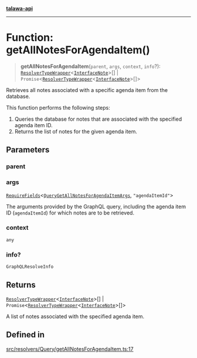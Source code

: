 [**talawa-api**](../../../../README.md)

***

# Function: getAllNotesForAgendaItem()

> **getAllNotesForAgendaItem**(`parent`, `args`, `context`, `info`?): [`ResolverTypeWrapper`](../../../../types/generatedGraphQLTypes/type-aliases/ResolverTypeWrapper.md)\<[`InterfaceNote`](../../../../models/Note/interfaces/InterfaceNote.md)\>[] \| `Promise`\<[`ResolverTypeWrapper`](../../../../types/generatedGraphQLTypes/type-aliases/ResolverTypeWrapper.md)\<[`InterfaceNote`](../../../../models/Note/interfaces/InterfaceNote.md)\>[]\>

Retrieves all notes associated with a specific agenda item from the database.

This function performs the following steps:
1. Queries the database for notes that are associated with the specified agenda item ID.
2. Returns the list of notes for the given agenda item.

## Parameters

### parent

### args

[`RequireFields`](../../../../types/generatedGraphQLTypes/type-aliases/RequireFields.md)\<[`QueryGetAllNotesForAgendaItemArgs`](../../../../types/generatedGraphQLTypes/type-aliases/QueryGetAllNotesForAgendaItemArgs.md), `"agendaItemId"`\>

The arguments provided by the GraphQL query, including the agenda item ID (`agendaItemId`) for which notes are to be retrieved.

### context

`any`

### info?

`GraphQLResolveInfo`

## Returns

[`ResolverTypeWrapper`](../../../../types/generatedGraphQLTypes/type-aliases/ResolverTypeWrapper.md)\<[`InterfaceNote`](../../../../models/Note/interfaces/InterfaceNote.md)\>[] \| `Promise`\<[`ResolverTypeWrapper`](../../../../types/generatedGraphQLTypes/type-aliases/ResolverTypeWrapper.md)\<[`InterfaceNote`](../../../../models/Note/interfaces/InterfaceNote.md)\>[]\>

A list of notes associated with the specified agenda item.

## Defined in

[src/resolvers/Query/getAllNotesForAgendaItem.ts:17](https://github.com/Suyash878/talawa-api/blob/e4413cec641a837926071678fed3c7f67234e31e/src/resolvers/Query/getAllNotesForAgendaItem.ts#L17)
